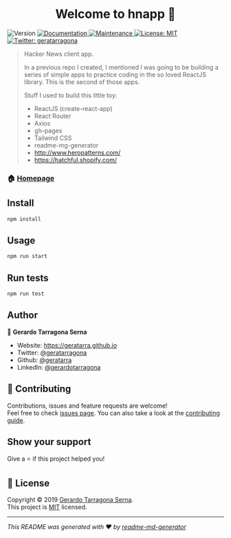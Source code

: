 <h1 align="center">Welcome to hnapp 👋</h1>
<p>
  <img alt="Version" src="https://img.shields.io/badge/version-0.1.0-blue.svg?cacheSeconds=2592000" />
  <a href="https://github.com/geratarra/hnclient#readme" target="_blank">
    <img alt="Documentation" src="https://img.shields.io/badge/documentation-yes-brightgreen.svg" />
  </a>
  <a href="https://github.com/geratarra/hnclient/graphs/commit-activity" target="_blank">
    <img alt="Maintenance" src="https://img.shields.io/badge/Maintained%3F-yes-green.svg" />
  </a>
  <a href="https://github.com/geratarra/hnclient/blob/master/LICENSE" target="_blank">
    <img alt="License: MIT" src="https://img.shields.io/github/license/geratarra/hnapp" />
  </a>
  <a href="https://twitter.com/geratarragona" target="_blank">
    <img alt="Twitter: geratarragona" src="https://img.shields.io/twitter/follow/geratarragona.svg?style=social" />
  </a>
</p>

> Hacker News client app.
> 
> In a previous repo I created, I mentioned I was going to be
> building a series of simple apps to practice coding in the so loved ReactJS library. This is the second of those apps.
>
> Stuff I used to build this little toy:
> - ReactJS (create-react-app)
> - React Router
> - Axios
> - gh-pages
> - Tailwind CSS
> - readme-mg-generator
> - http://www.heropatterns.com/
> - https://hatchful.shopify.com/

### 🏠 [Homepage](https://geratarra.github.io/hnclient)

## Install

```sh
npm install
```

## Usage

```sh
npm run start
```

## Run tests

```sh
npm run test
```

## Author

👤 **Gerardo Tarragona Serna**

* Website: https://geratarra.github.io
* Twitter: [@geratarragona](https://twitter.com/geratarragona)
* Github: [@geratarra](https://github.com/geratarra)
* LinkedIn: [@gerardotarragona](https://linkedin.com/in/gerardotarragona)

## 🤝 Contributing

Contributions, issues and feature requests are welcome!<br />Feel free to check [issues page](https://github.com/geratarra/hnclient/issues). You can also take a look at the [contributing guide](https://github.com/geratarra/hnclient/blob/master/CONTRIBUTING.md).

## Show your support

Give a ⭐️ if this project helped you!

## 📝 License

Copyright © 2019 [Gerardo Tarragona Serna](https://github.com/geratarra).<br />
This project is [MIT](https://github.com/geratarra/hnclient/blob/master/LICENSE) licensed.

***
_This README was generated with ❤️ by [readme-md-generator](https://github.com/kefranabg/readme-md-generator)_